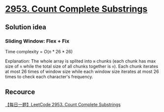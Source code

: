 # [2953. Count Complete Substrings](https://leetcode.com/problems/count-complete-substrings/description/)

## Solution idea
### Sliding Window: Flex + Fix

Time complexity = $O(n*26*26)$

Explanation: The whole array is splited into `m` chunks (each chunk has max size of `n` while the total size of all chunks together is `n`). Each chunk iterates at most 26 times of window size while each window size iterates at most 26 times to check each character's frequency.

## Recource
[【每日一题】LeetCode 2953. Count Complete Substrings](https://www.youtube.com/watch?v=4DYbP4shsno&ab_channel=HuifengGuan)